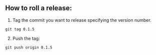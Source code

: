 How to roll a release:
--------------------------

1. Tag the commit you want to release specifying the version number.

```
git tag 0.1.5
```

2. Push the tag:

```
git push origin 0.1.5
```
